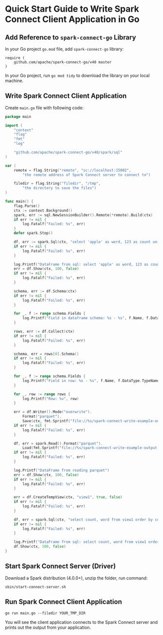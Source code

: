 # Quick Start Guide to Write Spark Connect Client Application in Go

## Add Reference to `spark-connect-go` Library

In your Go project `go.mod` file, add `spark-connect-go` library:
```
require (
	github.com/apache/spark-connect-go/v40 master
)
```

In your Go project, run `go mod tidy` to download the library on your local machine.

## Write Spark Connect Client Application

Create `main.go` file with following code:
```go
package main

import (
	"context"
	"flag"
	"fmt"
	"log"

	"github.com/apache/spark-connect-go/v40/spark/sql"
)

var (
	remote = flag.String("remote", "sc://localhost:15002",
		"the remote address of Spark Connect server to connect to")

	filedir = flag.String("filedir", "/tmp",
		"the directory to save the files")
)

func main() {
	flag.Parse()
	ctx := context.Background()
	spark, err := sql.NewSessionBuilder().Remote(*remote).Build(ctx)
	if err != nil {
		log.Fatalf("Failed: %s", err)
	}
	defer spark.Stop()

	df, err := spark.Sql(ctx, "select 'apple' as word, 123 as count union all select 'orange' as word, 456 as count")
	if err != nil {
		log.Fatalf("Failed: %s", err)
	}

	log.Printf("DataFrame from sql: select 'apple' as word, 123 as count union all select 'orange' as word, 456 as count")
	err = df.Show(ctx, 100, false)
	if err != nil {
		log.Fatalf("Failed: %s", err)
	}

	schema, err := df.Schema(ctx)
	if err != nil {
		log.Fatalf("Failed: %s", err)
	}

	for _, f := range schema.Fields {
		log.Printf("Field in dataframe schema: %s - %s", f.Name, f.DataType.TypeName())
	}

	rows, err := df.Collect(ctx)
	if err != nil {
		log.Fatalf("Failed: %s", err)
	}

	schema, err = rows[0].Schema()
	if err != nil {
		log.Fatalf("Failed: %s", err)
	}

	for _, f := range schema.Fields {
		log.Printf("Field in row: %s - %s", f.Name, f.DataType.TypeName())
	}

	for _, row := range rows {
		log.Printf("Row: %v", row)
	}

	err = df.Writer().Mode("overwrite").
		Format("parquet").
		Save(ctx, fmt.Sprintf("file://%s/spark-connect-write-example-output.parquet", *filedir))
	if err != nil {
		log.Fatalf("Failed: %s", err)
	}

	df, err = spark.Read().Format("parquet").
		Load(fmt.Sprintf("file://%s/spark-connect-write-example-output.parquet", *filedir))
	if err != nil {
		log.Fatalf("Failed: %s", err)
	}

	log.Printf("DataFrame from reading parquet")
	err = df.Show(ctx, 100, false)
	if err != nil {
		log.Fatalf("Failed: %s", err)
	}

	err = df.CreateTempView(ctx, "view1", true, false)
	if err != nil {
		log.Fatalf("Failed: %s", err)
	}

	df, err = spark.Sql(ctx, "select count, word from view1 order by count")
	if err != nil {
		log.Fatalf("Failed: %s", err)
	}

	log.Printf("DataFrame from sql: select count, word from view1 order by count")
	df.Show(ctx, 100, false)
}
```

## Start Spark Connect Server (Driver)

Download a Spark distribution (4.0.0+), unzip the folder, run command:
```
sbin/start-connect-server.sh
```

## Run Spark Connect Client Application
```
go run main.go --filedir YOUR_TMP_DIR
```

You will see the client application connects to the Spark Connect server and prints out the output from your application.
